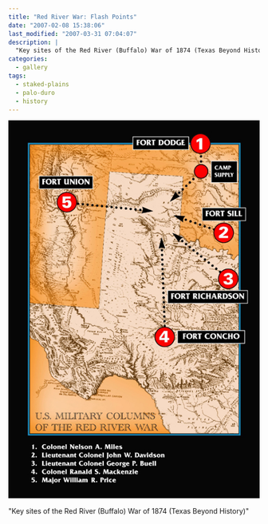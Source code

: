 ```yaml
---
title: "Red River War: Flash Points"
date: "2007-02-08 15:38:06"
last_modified: "2007-03-31 07:04:07"
description: |
  "Key sites of the Red River (Buffalo) War of 1874 (Texas Beyond History)"
categories:
  - gallery
tags:
  - staked-plains
  - palo-duro
  - history  
---
```

![154](/images/gallery/154.jpg)

"Key sites of the Red River (Buffalo) War of 1874 (Texas Beyond History)"
